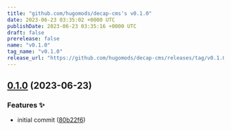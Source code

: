 ```yaml
---
title: "github.com/hugomods/decap-cms's v0.1.0"
date: 2023-06-23 03:35:02 +0000 UTC
publishDate: 2023-06-23 03:35:16 +0000 UTC
draft: false
prerelease: false
name: "v0.1.0"
tag_name: "v0.1.0"
release_url: "https://github.com/hugomods/decap-cms/releases/tag/v0.1.0"
---
```


## [0.1.0](https://github.com/hugomods/decap-cms/compare/v0.0.1...v0.1.0) (2023-06-23)


### Features ✨

* initial commit ([80b22f6](https://github.com/hugomods/decap-cms/commit/80b22f6ec8f14ad9e47cf0c4e1043b745ad33621))

